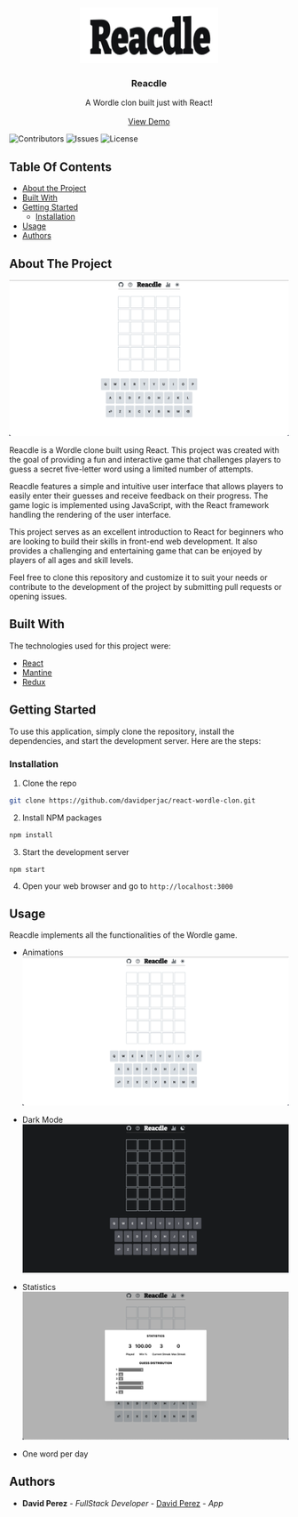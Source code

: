 <br/>
<p align="center">
  <a href="https://github.com/davidperjac/react-wordle-clon">
    <img src="public/resources/logo.png" alt="Logo" width="250" height="100">
  </a>

  <h3 align="center">Reacdle</h3>

  <p align="center">
    A Wordle clon built just with React!
    <br/>
    <br/>
    <a href="https://reacdle.netlify.app/">View Demo</a>
  </p>
</p>

![Contributors](https://img.shields.io/github/contributors/davidperjac/react-wordle-clon?color=dark-green) ![Issues](https://img.shields.io/github/issues/davidperjac/react-wordle-clon) ![License](https://img.shields.io/github/license/davidperjac/react-wordle-clon) 

## Table Of Contents

* [About the Project](#about-the-project)
* [Built With](#built-with)
* [Getting Started](#getting-started)
  * [Installation](#installation)
* [Usage](#usage)
* [Authors](#authors)

## About The Project

![Screen Shot](public/resources/main.png)

Reacdle is a Wordle clone built using React. This project was created with the goal of providing a fun and interactive game that challenges players to guess a secret five-letter word using a limited number of attempts.

Reacdle features a simple and intuitive user interface that allows players to easily enter their guesses and receive feedback on their progress. The game logic is implemented using JavaScript, with the React framework handling the rendering of the user interface.

This project serves as an excellent introduction to React for beginners who are looking to build their skills in front-end web development. It also provides a challenging and entertaining game that can be enjoyed by players of all ages and skill levels.

Feel free to clone this repository and customize it to suit your needs or contribute to the development of the project by submitting pull requests or opening issues.

## Built With

The technologies used for this project were:

* [React](https://es.react.dev/)
* [Mantine](https://mantine.dev/)
* [Redux](https://redux.js.org/)

## Getting Started

To use this application, simply clone the repository, install the dependencies, and start the development server. Here are the steps:

### Installation

1. Clone the repo

```sh
git clone https://github.com/davidperjac/react-wordle-clon.git
```

2. Install NPM packages

```sh
npm install
```

3. Start the development server

```
npm start
```

4. Open your web browser and go to `http://localhost:3000`

## Usage

Reacdle implements all the functionalities of the Wordle game.

- Animations
![Screen Shot](public/resources/main.png)

- Dark Mode
![Screen Shot](public/resources/dark.png)

- Statistics
![Screen Shot](public/resources/stats.png)

- One word per day 

## Authors

* **David Perez** - *FullStack Developer* - [David Perez](https://github.com/davidperjac) - *App*
